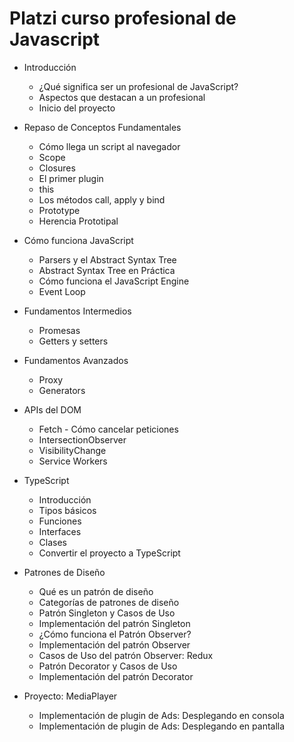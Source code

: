 # Platzi curso profesional de Javascript
- Introducción
    - ¿Qué significa ser un profesional de JavaScript?
    - Aspectos que destacan a un profesional
    - Inicio del proyecto

- Repaso de Conceptos Fundamentales
    - Cómo llega un script al navegador
    - Scope
    - Closures
    - El primer plugin
    - this
    - Los métodos call, apply y bind
    - Prototype
    - Herencia Prototipal

- Cómo funciona JavaScript
    - Parsers y el Abstract Syntax Tree
    - Abstract Syntax Tree en Práctica
    - Cómo funciona el JavaScript Engine
    - Event Loop

- Fundamentos Intermedios
    - Promesas
    - Getters y setters

- Fundamentos Avanzados
    - Proxy
    - Generators

- APIs del DOM
    - Fetch - Cómo cancelar peticiones
    - IntersectionObserver
    - VisibilityChange
    - Service Workers

- TypeScript
    - Introducción
    - Tipos básicos
    - Funciones
    - Interfaces
    - Clases
    - Convertir el proyecto a TypeScript

- Patrones de Diseño
    - Qué es un patrón de diseño
    - Categorías de patrones de diseño
    - Patrón Singleton y Casos de Uso
    - Implementación del patrón Singleton
    - ¿Cómo funciona el Patrón Observer?
    - Implementación del patrón Observer
    - Casos de Uso del patrón Observer: Redux
    - Patrón Decorator y Casos de Uso
    - Implementación del patrón Decorator

- Proyecto: MediaPlayer
    - Implementación de plugin de Ads: Desplegando en consola
    - Implementación de plugin de Ads: Desplegando en pantalla